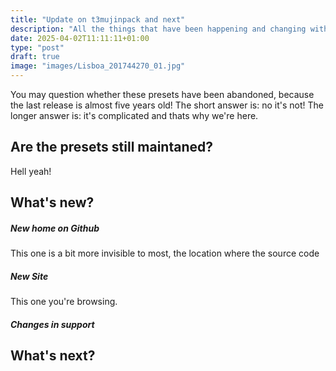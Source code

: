 ```yaml
---
title: "Update on t3mujinpack and next"
description: "All the things that have been happening and changing with the presets."
date: 2025-04-02T11:11:11+01:00
type: "post"
draft: true
image: "images/Lisboa_201744270_01.jpg"
---
```

You may question whether these presets have been abandoned, because the last release is almost five years old! The short answer is: no it's not! The longer answer is: it's complicated and thats why we're here.

## Are the presets still maintaned?
Hell yeah! 

## What's new?
##### New home on Github
This one is a bit more invisible to most, the location where the source code 
##### New Site
This one you're browsing.

##### Changes in support


## What's next?